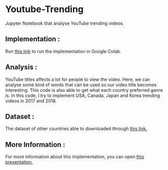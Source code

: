 # Youtube-Trending
Jupyter Notebook that analyse YouTube trending videos.

## Implementation :

Run [this link](https://colab.research.google.com/drive/1riUIPcAJCDoawy9dIHDcn7PAeVTWLtaR) to run the implementation in Google Colab.
  
## Analysis :

YouTube titles affects a lot for people to view the video. Here, we can analyse some kind of words that can be used so our video title becomes interesting. This code is also able to get what each country preferred genre is. In this code, I try to implement USA, Canada, Japan and Korea trending videos in 2017 and 2018.

## Dataset :

The dataset of other countries able to downloaded through [this link.](https://www.kaggle.com/datasnaek/youtube-new)

## More Information : 

For more information about this implementation, you can open [this presentation.](https://drive.google.com/file/d/12RIRPJxyGmgy5sOZ3VFBa4xmILs0DYlw/view?usp=sharing)
